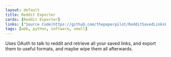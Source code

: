```yaml
---
layout: default
title: Reddit Exporter
cards: [Reddit Exporter]
links: ["Source Code|https://github.com/thepaperpilot/RedditSavedLinksExporter"]
tags: [web, python, software, small]
---
```

Uses OAuth to talk to reddit and retrieve all your saved links, and export them to useful formats, and maybe wipe them all afterwards. 
